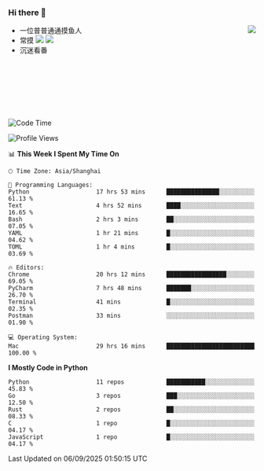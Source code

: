 ### Hi there 👋


<a href="https://github.com/yanlc39">
  <img align="right" src="https://github-readme-stats.vercel.app/api?username=yanlc39&show_icons=true&hide_border=true&icon_color=586069&title_color=a0a9af">
</a>

- 一位普普通通摸鱼人
- 常摸 ![](https://img.shields.io/badge/-Python-3e74a2?style=flat-square&logo=Python&logoColor=fff) ![](https://img.shields.io/badge/-C%2B%2B-brightgreen?style=flat-square)
- 沉迷看番



<br><br><br><br><br><br>


<!--START_SECTION:waka-->
![Code Time](http://img.shields.io/badge/Code%20Time-1%2C675%20hrs%2022%20mins-blue)

![Profile Views](http://img.shields.io/badge/Profile%20Views-0-blue)

📊 **This Week I Spent My Time On** 

```text
🕑︎ Time Zone: Asia/Shanghai

💬 Programming Languages: 
Python                   17 hrs 53 mins      ███████████████░░░░░░░░░░   61.13 % 
Text                     4 hrs 52 mins       ████░░░░░░░░░░░░░░░░░░░░░   16.65 % 
Bash                     2 hrs 3 mins        ██░░░░░░░░░░░░░░░░░░░░░░░   07.05 % 
YAML                     1 hr 21 mins        █░░░░░░░░░░░░░░░░░░░░░░░░   04.62 % 
TOML                     1 hr 4 mins         █░░░░░░░░░░░░░░░░░░░░░░░░   03.69 % 

🔥 Editors: 
Chrome                   20 hrs 12 mins      █████████████████░░░░░░░░   69.05 % 
PyCharm                  7 hrs 48 mins       ███████░░░░░░░░░░░░░░░░░░   26.70 % 
Terminal                 41 mins             █░░░░░░░░░░░░░░░░░░░░░░░░   02.35 % 
Postman                  33 mins             ░░░░░░░░░░░░░░░░░░░░░░░░░   01.90 % 

💻 Operating System: 
Mac                      29 hrs 16 mins      █████████████████████████   100.00 % 
```

**I Mostly Code in Python** 

```text
Python                   11 repos            ███████████░░░░░░░░░░░░░░   45.83 % 
Go                       3 repos             ███░░░░░░░░░░░░░░░░░░░░░░   12.50 % 
Rust                     2 repos             ██░░░░░░░░░░░░░░░░░░░░░░░   08.33 % 
C                        1 repo              █░░░░░░░░░░░░░░░░░░░░░░░░   04.17 % 
JavaScript               1 repo              █░░░░░░░░░░░░░░░░░░░░░░░░   04.17 % 
```




 Last Updated on 06/09/2025 01:50:15 UTC
<!--END_SECTION:waka-->
